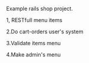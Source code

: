 Example rails shop project.

1, RESTfull menu items

2.Do cart-orders user's system

3.Validate items menu

4.Make admin's menu

